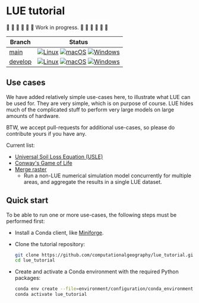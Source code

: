 # LUE tutorial

🚧 🚧 🚧 🚧 🚧 🚧 Work in progress. 🚧 🚧 🚧 🚧 🚧 🚧

| Branch                                                                         | Status                                                                                                                                                                                                                                                                                                                                                                                                                                                                                                                                                                                                                                    |
| ---                                                                            | ---                                                                                                                                                                                                                                                                                                                                                                                                                                                                                                                                                                                                                                       |
| [main](https://github.com/computationalgeography/lue_tutorial/tree/main)       | [![Linux](https://github.com/computationalgeography/lue_tutorial/actions/workflows/linux.yml/badge.svg?branch=main)](https://github.com/computationalgeography/lue_tutorial/actions/workflows/linux.yml) [![macOS](https://github.com/computationalgeography/lue_tutorial/actions/workflows/macos.yml/badge.svg?branch=main)](https://github.com/computationalgeography/lue_tutorial/actions/workflows/macos.yml) [![Windows](https://github.com/computationalgeography/lue_tutorial/actions/workflows/windows.yml/badge.svg?branch=main)](https://github.com/computationalgeography/lue_tutorial/actions/workflows/windows.yml)          |
| [develop](https://github.com/computationalgeography/lue_tutorial/tree/develop) | [![Linux](https://github.com/computationalgeography/lue_tutorial/actions/workflows/linux.yml/badge.svg?branch=develop)](https://github.com/computationalgeography/lue_tutorial/actions/workflows/linux.yml) [![macOS](https://github.com/computationalgeography/lue_tutorial/actions/workflows/macos.yml/badge.svg?branch=develop)](https://github.com/computationalgeography/lue_tutorial/actions/workflows/macos.yml) [![Windows](https://github.com/computationalgeography/lue_tutorial/actions/workflows/windows.yml/badge.svg?branch=develop)](https://github.com/computationalgeography/lue_tutorial/actions/workflows/windows.yml) |

## Use cases

We have added relatively simple use-cases here, to illustrate what LUE can be used for. They
are very simple, which is on purpose of course. LUE hides much of the complicated stuff to
perform very large models on large amounts of hardware.

BTW, we accept pull-requests for additional use-cases, so please do contribute yours if you
have any.

Current list:

- [Universal Soil Loss Equation (USLE)](use_case/usle)
- [Conway's Game of Life](use_case/game_of_life)
- [Merge raster](use_case/merge_raster)
    - Run a non-LUE numerical simulation model concurrently for multiple areas, and aggregate
      the results in a single LUE dataset.


## Quick start

To be able to run one or more use-cases, the following steps must be performed first:

- Install a Conda client, like [Miniforge](https://conda-forge.org/miniforge/).
- Clone the tutorial repository:

    ```bash
    git clone https://github.com/computationalgeography/lue_tutorial.git
    cd lue_tutorial
    ```

- Create and activate a Conda environment with the required Python packages:

    ```bash
    conda env create --file=environment/configuration/conda_environment.yml
    conda activate lue_tutorial
    ```
